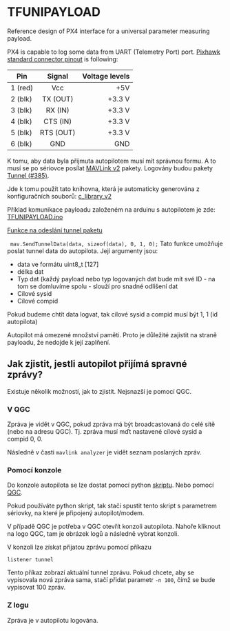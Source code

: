# TFUNIPAYLOAD
Reference design of PX4 interface for a universal parameter measuring payload.

PX4 is capable to log some data from UART (Telemetry Port) port.  [Pixhawk standard connector pinout](https://github.com/pixhawk/Pixhawk-Standards/blob/master/DS-009%20Pixhawk%20Connector%20Standard.pdf) is following: 


| Pin        | Signal | Voltage levels  |
| ---------- |:------:| ---------------:|
| 1 (red)    | Vcc | +5V |
| 2 (blk)    | TX (OUT)  |   +3.3 V |
| 3 (blk)    | RX (IN)   |   +3.3 V |
| 4 (blk)    | CTS (IN)  |   +3.3 V |
| 5 (blk)    | RTS (OUT) |   +3.3 V |
| 6 (blk)    | GND       |   GND    |


K tomu, aby data byla přijmuta autopilotem musí mít správnou formu. A to musí se po sériovce posílat [MAVLink v2](https://mavlink.io/en/) pakety. Logovány budou pakety [Tunnel (#385)](https://mavlink.io/en/messages/common.html#TUNNEL).

Jde k tomu použít tato knihovna, která je automaticky generována z konfiguračních souborů: [c_library_v2](https://github.com/mavlink/c_library_v2)

Příklad komunikace payloadu založeném na arduinu s autopilotem je zde:
[TFUNIPAYLOAD.ino](/SW/arduino/src/TFUNIPAYLOAD/TFUNIPAYLOAD.ino)

[Funkce na odeslání tunnel paketu](https://github.com/ThunderFly-aerospace/TFUNIPAYLOAD/blob/79eee22fe32725179d1df2b6ca72e901e2be1834/SW/arduino/src/TFUNIPAYLOAD/TFUNIPAYLOAD.ino#L50)

```  mav.SendTunnelData(data, sizeof(data), 0, 1, 0); ```
Tato funkce umožňuje poslat tunnel data do autopilota. Její argumenty jsou:
 * data ve formátu uint8_t [127]
 * délka dat
 * Typ dat (každý payload nebo typ logovaných dat bude mít své ID - na tom se domluvíme spolu - slouží pro snadné odlišení dat
 * Cílové sysid
 * Cílové compid

Pokud budeme chtít data logvat, tak cílové sysid a compid musí být 1, 1 (id autopilota) 

Autopilot má omezené množství paměti. Proto je důležité zajistit na straně payloadu, že nedojde k její zaplňení.


## Jak zjistit, jestli autopilot přijímá spravné zprávy?

Existuje několik možností, jak to zjistit. Nejsnazší je pomocí QGC. 

### V QGC

Zpráva je vidět v QGC, pokud zpráva má být broadcastovaná do celé sítě (nebo na adresu QGC). Tj. zpráva musí mďt nastavené cílové sysid a compid 0, 0. 

Následně v časti `mavlink analyzer` je vidět seznam poslaných zpráv. 

### Pomocí konzole
Do konzole autopilota se lze dostat pomocí python [skriptu](). Nebo pomocí [QGC](). 

Pokud používáte python skript, tak stačí spustit tento skript s parametrem sériovky, na které je připojený autopilot/modem. 

V případě QGC je potřeba v QGC otevřít konzoli autopilota. Nahoře kliknout na logo QGC, tam je obrázek logů a následně vybrat konzoli. 


V konzoli lze získat přijatou zprávu pomocí příkazu 

`listener tunnel`

Tento příkaz zobrazí aktuální tunnel zprávu. Pokud chcete, aby se vypisovala nová zpráva sama, stačí přidat parametr `-n 100`, čímž se bude vypisovat 100 zpráv. 



### Z logu

Zpráva je v autopilotu logována. 
